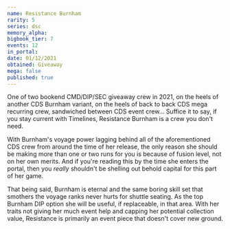 ```yaml
---
name: Resistance Burnham
rarity: 5
series: dsc
memory_alpha:
bigbook_tier: 7
events: 12
in_portal:
date: 01/12/2021
obtained: Giveaway
mega: false
published: true
---
```


One of two bookend CMD/DIP/SEC giveaway crew in 2021, on the heels of another CDS Burnham variant, on the heels of back to back CDS mega recurring crew, sandwiched between CDS event crew... Suffice it to say, if you stay current with Timelines, Resistance Burnham is a crew you don't need.

With Burnham's voyage power lagging behind all of the aforementioned CDS crew from around the time of her release, the only reason she should be making more than one or two runs for you is because of fusion level, not on her own merits. And if you're reading this by the time she enters the portal, then you *really* shouldn't be shelling out behold capital for this part of her game.

That being said, Burnham is eternal and the same boring skill set that smothers the voyage ranks never hurts for shuttle seating. As the top Burnham DIP option she will be useful, if replaceable, in that area. With her traits not giving her much event help and capping her potential collection value, Resistance is primarily an event piece that doesn't cover new ground.
